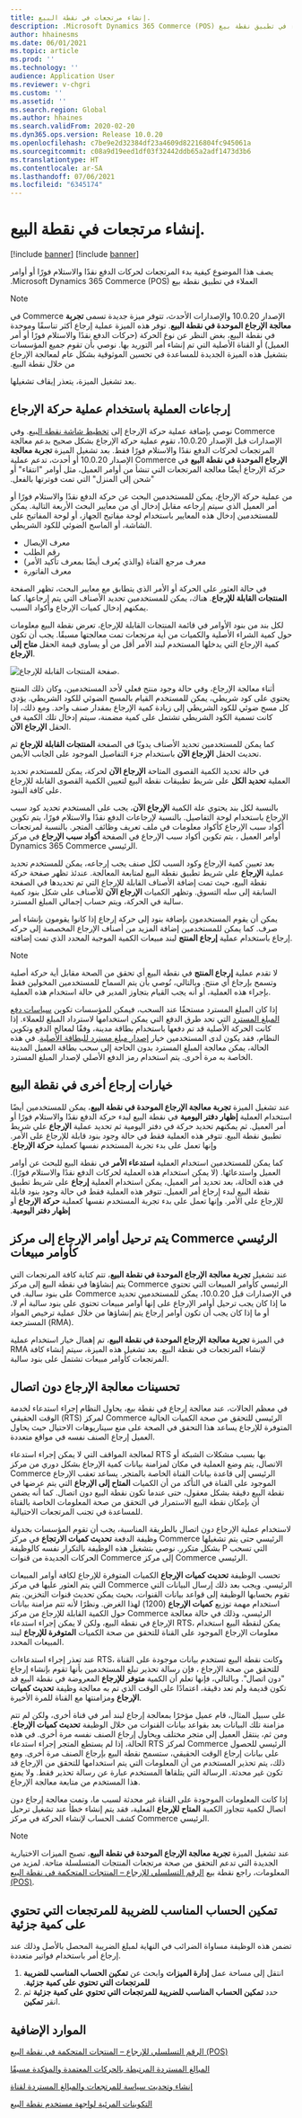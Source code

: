 ```yaml
---
title: إنشاء مرتجعات في نقطة البيع.
description: يصف هذا الموضوع كيفية بدء المرتجعات لحركات الدفع نقدًا والاستلام فورًا‬‬‏‫ أو أوامر العملاء في تطبيق نقطة بيع Microsoft Dynamics 365 Commerce (POS).
author: hhainesms
ms.date: 06/01/2021
ms.topic: article
ms.prod: ''
ms.technology: ''
audience: Application User
ms.reviewer: v-chgri
ms.custom: ''
ms.assetid: ''
ms.search.region: Global
ms.author: hhaines
ms.search.validFrom: 2020-02-20
ms.dyn365.ops.version: Release 10.0.20
ms.openlocfilehash: c7be9e2d32384df23a4609d82216804fc945061a
ms.sourcegitcommit: c08a9d19eed1df03f32442ddb65a2adf1473d3b6
ms.translationtype: HT
ms.contentlocale: ar-SA
ms.lasthandoff: 07/06/2021
ms.locfileid: "6345174"
---
```

# <a name="create-returns-in-pos"></a>إنشاء مرتجعات في نقطة البيع.

[!include [banner](includes/banner.md)]
[!include [banner](includes/preview-banner.md)]

يصف هذا الموضوع كيفية بدء المرتجعات لحركات الدفع نقدًا والاستلام فورًا‬‬‏‫ أو أوامر العملاء في تطبيق نقطة بيع Microsoft Dynamics 365 Commerce (POS).

> [!NOTE]
> في Commerce الإصدار 10.0.20 والإصدارات الأحدث، تتوفر ميزة جديدة تسمى **تجربة معالجة الإرجاع الموحدة في نقطة البيع**. توفر هذه الميزة عملية إرجاع أكثر تناسقًا وموحدة في نقطة البيع، بغض النظر عن نوع الحركة (حركات الدفع نقدًا والاستلام فورًا‬‬‏‫ أو أمر العميل) أو القناة الأصلية التي تم إنشاء أمر التوريد بها. نوصي بأن تقوم جميع المؤسسات بتشغيل هذه الميزة الجديدة للمساعدة في تحسين الموثوقية بشكل عام لمعالجة الإرجاع من خلال نقطة البيع.
>
> بعد تشغيل الميزة، يتعذر إيقاف تشغيلها.

## <a name="process-returns-by-using-the-return-transaction-operation"></a>إرجاعات العملية باستخدام عملية حركة الإرجاع

نوصي بإضافة عملية حركة الإرجاع إلى [تخطيط شاشة نقطة البيع](pos-screen-layouts.md). وفي Commerce الإصدارات قبل الإصدار 10.0.20، تقوم عملية حركة الإرجاع بشكل صحيح بدعم معالجة المرتجعات لحركات الدفع نقدًا والاستلام فورًا فقط. بعد تشغيل الميزة **تجربة معالجة الإرجاع الموحدة في نقطة البيع‬‏‫** في Commerce الإصدار 10.0.20 أو أحدث، تدعم عملية حركة الإرجاع أيضًا معالجة المرتجعات التي تنشأ من أوامر العميل، مثل أوامر "انتقاء" أو "شحن إلى المنزل" التي تمت فوترتها بالفعل.

من عملية حركة الإرجاع، يمكن للمستخدمين البحث عن حركة الدفع نقدًا والاستلام فورًا أو أمر العميل الذي سيتم إرجاعه مقابل إدخال أي من معايير البحث الأربعة التالية. يمكن للمستخدمين إدخال هذه المعايير باستخدام لوحة مفاتيح الجهاز، أو لوحة المفاتيح على الشاشة، أو الماسح الضوئي للكود الشريطي.

- معرف الإيصال
- رقم الطلب
- معرف مرجع القناة (والذي يُعرف أيضًا بمعرف تأكيد الأمر)
- معرف الفاتورة

في حالة العثور على الحركة أو الأمر الذي يتطابق مع معايير البحث، تظهر الصفحة **المنتجات القابلة للإرجاع**. هناك، يمكن للمستخدمين تحديد الأصناف التي يتم إرجاعها. كما يمكنهم إدخال كميات الإرجاع وأكواد السبب.

لكل بند من بنود الأوامر في قائمة المنتجات القابلة للإرجاع، تعرض نقطة البيع معلومات حول كمية الشراء الأصلية والكميات من أية مرتجعات تمت معالجتها مسبقًا. يجب أن تكون كمية الإرجاع التي يدخلها المستخدم لبند الأمر أقل من أو يساوي قيمة الحقل **متاح إلى الإرجاع**.

![صفحة المنتجات القابلة للإرجاع.](media/returnslist.png)

أثناء معالجة الإرجاع، وفي حالة وجود منتج فعلي لأحد المستخدمين، وكان ذلك المنتج يحتوي على كود شريطي، يمكن للمستخدم القيام بالمسح الضوئي للكود الشريطي. يؤدي كل مسح ضوئي للكود الشريطي إلى زيادة كمية الإرجاع بمقدار صنف واحد. ومع ذلك، إذا كانت تسمية الكود الشريطي تشتمل على كمية مضمنة، سيتم إدخال تلك الكمية في الحقل **الإرجاع الآن**.

كما يمكن للمستخدمين تحديد الأصناف يدويًا في الصفحة **المنتجات القابلة للإرجاع** ثم تحديث الحقل **الإرجاع الآن** باستخدام جزء التفاصيل الموجود على الجانب الأيمن.

في حالة تحديد الكمية القصوى المتاحة **الإرجاع الآن** لحركة، يمكن للمستخدم تحديد العملية **تحديد الكل** على شريط تطبيقات نقطة البيع لتعيين الكمية القصوى القابلة للإرجاع على كافة البنود.

بالنسبة لكل بند يحتوي علة الكمية **الإرجاع الآن**، يجب على المستخدم تحديد كود سبب الإرجاع باستخدام لوحة التفاصيل. بالنسبة لإرجاعات الدفع نقدًا والاستلام فورًا، يتم تكوين أكواد سبب الإرجاع كأكواد معلومات في ملف تعريف وظائف المتجر. بالنسبة لمرتجعات أوامر العميل ، يتم تكوين أكواد سبب الإرجاع في الصفحة **أكواد سبب الإرجاع** في مركز Dynamics 365 Commerce الرئيسي.

بعد تعيين كمية الإرجاع وكود السبب لكل صنف يجب إرجاعه، يمكن للمستخدم تحديد عملية **الإرجاع** على شريط تطبيق نقطة البيع لمتابعة المعالجة. عندئذ تظهر صفحة حركة نقطة البيع، حيث تمت إضافة الأصناف القابلة للإرجاع التي تم تحديدها في الصفحة السابقة إلى سله التسوق. وتظهر الكميات **الإرجاع الآن** للأصناف على شكل بنود كمية سالبة في الحركة، ويتم حساب إجمالي المبلغ المسترد.

يمكن أن يقوم المستخدمون بإضافة بنود إلى حركة إرجاع إذا كانوا يقومون بإنشاء أمر صرف. كما يمكن للمستخدمين إضافة المزيد من أصناف الإرجاع المخصصة إلى حركه إرجاع باستخدام عملية **إرجاع المنتج** لبند مبيعات الكمية الموجبة المحدد الذي تمت إضافته.

> [!NOTE]
> لا تقدم عملية **إرجاع المنتج** في نقطة البيع أي تحقق من الصحة مقابل أية حركة أصلية وتسمح بإرجاع أي منتج. وبالتالي، نُوصي بأن يتم السماح للمستخدمين المخولين فقط بإجراء هذه العملية، أو أنه يجب القيام بتجاوز المدير في حالة استخدام هذه العملية.

إذا كان المبلغ المسترد مستحقًا عند السحب، فيمكن للمؤسسات تكوين [سياسات دفع المبلغ المسترد](refund_policy_returns.md) التي تحد طرق الدفع التي يمكن استخدامها لاسترداد المبلغ للعملاء. إذا كانت الحركة الأصلية قد تم دفعها باستخدام بطاقة مدينة، وفقًا لمعالج الدفع وتكوين النظام، فقد يكون لدى المستخدمين خيار [إصدار مبلغ مسترد للبطاقة الأصلية](dev-itpro/linked-refunds.md). في هذه الحالة، يمكن معالجة المبلغ المسترد بدون الحاجة إلى سحب بطاقة العميل المدينة الخاصة به مرة أخرى. يتم استخدام رمز الدفع الأصلي لإصدار المبلغ المسترد.

## <a name="other-return-options-in-pos"></a>خيارات إرجاع أخرى في نقطة البيع

عند تشغيل الميزة **تجربة معالجة الإرجاع الموحدة في نقطة البيع**، يمكن للمستخدمين أيضًا استخدام العملية **إظهار دفتر اليومية** في نقطة البيع لبدء حركة الدفع نقدًا والاستلام فورًا‬‬‏‫ أو أمر العميل. ثم يمكنهم تحديد حركة في دفتر اليومية ثم تحديد عملية **الإرجاع** علي شريط تطبيق نقطة البيع. تتوفر هذه العملية فقط في حالة وجود بنود قابلة للإرجاع على الأمر. وإنها تعمل على بدء تجربة المستخدم نفسها كعملية **حركة الإرجاع**.

كما يمكن للمستخدمين استخدام العملية **استدعاء الأمر** في نقطة البيع للبحث عن أوامر العميل واستدعائها. (لا يمكن استخدام هذه العملية لحركات الدفع نقدًا والاستلام فورًا‬‬‏‫). في هذه الحالة، بعد تحديد أمر العميل، يمكن استخدام العملية **إرجاع** على شريط تطبيق نقطة البيع لبدء إرجاع أمر العميل. تتوفر هذه العملية فقط في حالة وجود بنود قابلة للإرجاع على الأمر. وإنها تعمل على بدء تجربة المستخدم نفسها كعملية **حركة الإرجاع** أو **إظهار دفتر اليومية**.

## <a name="return-orders-are-posted-to-commerce-headquarters-as-sales-orders"></a>يتم ترحيل أوامر الإرجاع إلى مركز Commerce الرئيسي كأوامر مبيعات 

عند تشغيل **تجربة معالجة الإرجاع الموحدة في نقطة البيع**، تتم كتابة كافة المرتجعات التي يتم إنشاؤها في نقطة البيع إلى مركز Commerce الرئيسي كأوامر المبيعات التي تحتوي على بنود سالبة. في Commerce في الإصدارات قبل 10.0.20، يمكن للمستخدمين تحديد ما إذا كان يجب ترحيل أوامر الإرجاع على إنها أوامر مبيعات تحتوي على بنود سالبة أم لا، أو ما إذا كان يجب أن تكون أوامر إرجاع يتم إنشاؤها من خلال عملية ترخيص المواد المسترجعة (RMA). 

في الميزة **تجربة معالجة الإرجاع الموحدة في نقطة البيع**، تم إهمال خيار استخدام عملية RMA لإنشاء المرتجعات في نقطة البيع. بعد تشغيل هذه الميزة، سيتم إنشاء كافة المرتجعات كأوامر مبيعات تشتمل على بنود سالبة.

## <a name="offline-return-processing-improvements"></a>تحسينات معالجة الإرجاع دون اتصال

في معظم الحالات، عند معالجة إرجاع في نقطة بيع، يحاول النظام إجراء استدعاء لخدمة الوقت الحقيقي (RTS) لمركز Commerce الرئيسي للتحقق من صحة الكميات الحالية المتوفرة للإرجاع يساعد هذا التحقق في الصحة على منع سيناريوهات الاحتيال حيث يحاول العميل إرجاع الصنف نفسه في مواقع متعددة.

لمعالجة المواقف التي لا يمكن إجراء استدعاء RTS بها بسبب مشكلات الشبكة أو الاتصال، يتم وضع العملية في مكان لمزامنة بيانات كمية الإرجاع بشكل دوري من مركز Commerce الرئيسي إلى قاعدة بيانات القناة الخاصة بالمتجر. يساعد تعقب الإرجاع الموجود على القناة في التأكد من أن الكميات **المتاح إلى الإرجاع** التي يتم عرضها في نقطة البيع دقيقة بشكل معقول، حتى عندما تكون نقطة البيع دون اتصال. كما أنه يضمن أن بإمكان نقطة البيع الاستمرار في التحقق من صحة المعلومات الخاصة بالقناة للمساعدة في تجنب المرتجعات الاحتيالية.

لاستخدام عملية الإرجاع دون اتصال بالطريقة المناسبة، يجب أن تقوم المؤسسات بجدولة وظيفة الدفعة **تحديث كميات الارتجاع** في مركز Commerce الرئيسي حتى يتم تشغيلها بشكل متكرر. نوصي بتشغيل هذه الوظيفة بالتكرار نفسه كالوظيفة P التي تسحب الحركات الجديدة من قنوات Commerce إلى مركز Commerce الرئيسي.

تحسب الوظيفة **تحديث كميات الإرجاع** الكميات المتوفرة للإرجاع لكافة أوامر المبيعات التي يتم العثور عليها في مركز Commerce الرئيسي. ويجب بعد ذلك إرسال البيانات التي تقوم بحسابها الوظيفة إلى قواعد بيانات القنوات، بحيث يمكن تحديث قنوات التخزين. يتم استخدام مهمة توزيع **كميات الإرجاع** (1200) لهذا الغرض. ونظرًا لأنه تتم مزامنة بيانات حول الكمية القابلة للإرجاع من مركز Commerce الرئيسي، وذلك في حالة معالجة الإرجاع في نقطة البيع، ولكن لا يمكن إجراء استدعاء RTS، يمكن لنقطة البيع استخدام معلومات الإرجاع الموجود على القناة للتحقق من صحة الكميات **المتوفرة للإرجاع** لبند المبيعات المحدد.

عند تعذر إجراء استدعاءات RTS، وكانت نقطة البيع تستخدم بيانات موجودة على القناة للتحقق من صحة الإرجاع ، فإن رسالة تحذير تبلغ المستخدمين بأنها تقوم بإنشاء إرجاع "دون اتصال". وبالتالي، فإنها تعلم أن الكمية **متوفر للإرجاع** المعروضة في نقطة البيع قد تكون قديمة ولم تعد دقيقة، اعتمادًا على الوقت الذي تم به معالجة وظيفة **تحديث كميات الإرجاع** ومزامنتها مع القناة للمرة الأخيرة.

على سبيل المثال، قام عميل مؤخرًا بمعالجة إرجاع لبند أمر في قناة أخرى، ولكن لم تتم مزامنة تلك البيانات بعد بقواعد بيانات القنوات من خلال الوظيفة **تحديث كميات الإرجاع**. ومن ثم، ينتقل العميل إلى متجر مختلف ويحاول إرجاع الصنف نفسه مرة أخرى. في هذه الحالة، إذا لم يستطع المتجر إجراء استدعاء RTS لمركز Commerce الرئيسي للحصول على بيانات إرجاع الوقت الحقيقي، ستسمح نقطة البيع بإرجاع الصنف مرة أخرى. ومع ذلك، يتم تحذير المستخدم من أن المعلومات التي يتم استخدامها للتحقق من الإرجاع قد تكون غير محدثة. الرسالة التي يتلقاها المستخدم عبارة عن رسالة تحذير فقط. ولا يمنع هذا المستخدم من متابعة معالجة الإرجاع.

إذا كانت المعلومات الموجودة على القناة غير محدثة لسبب ما، وتمت معالجة إرجاع دون اتصال لكمية تتجاوز الكمية **المتاح للإرجاع** الفعلية، فقد يتم إنشاء خطأ عند تشغيل ترحيل كشف الحساب لإنشاء الحركة في مركز Commerce الرئيسي.

> [!NOTE]
> عند تشغيل الميزة **تجربة معالجة الإرجاع الموحدة في نقطة البيع**، تصبح الميزات الاختيارية الجديدة التي تدعم التحقق من صحة مرتجعات المنتجات المتسلسلة متاحة. لمزيد من المعلومات، راجع نقطة بيع [الرقم التسلسلي للإرجاع – المنتجات المتحكمة في نقطة البيع (POS)](POS-serial-returns.md).

## <a name="enable-proper-tax-calculation-for-returns-with-partial-quantity"></a>تمكين الحساب المناسب للضريبة للمرتجعات التي تحتوي على كمية جزئية

تضمن هذه الوظيفة مساواة الضرائب في النهاية لمبلغ الضريبة المحصل بالأصل وذلك عند إرجاع أمر باستخدام فواتير متعددة.
1.  انتقل إلى مساحة عمل **إدارة الميزات** وابحث عن **‏‫‏‫تمكين الحساب المناسب للضريبة للمرتجعات التي تحتوي على كمية جزئية‬**.
2.  حدد **تمكين الحساب المناسب للضريبة للمرتجعات التي تحتوي على كمية جزئية** ثم انقر **تمكين**.


## <a name="additional-resources"></a>الموارد الإضافية

[الرقم التسلسلي للإرجاع – المنتجات المتحكمة في نقطة البيع (POS)](POS-serial-returns.md)

[المبالغ المستردة المرتبطة بالحركات المعتمدة والمؤكدة مسبقًا](dev-itpro/linked-refunds.md)

[إنشاء وتحديث سياسة للمرتجعات والمبالغ المستردة لقناة](refund_policy_returns.md)

[التكوينات المرئية لواجهة مستخدم نقطة البيع](pos-screen-layouts.md)
